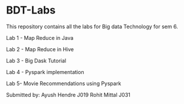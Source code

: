 # BDT-Labs

This repository contains all the labs for Big data Technology for sem 6.

Lab 1 - Map Reduce in Java

Lab 2 - Map Reduce in Hive

Lab 3 - Big Dask Tutorial

Lab 4 - Pyspark implementation

Lab 5- Movie Recommendations using Pyspark

Submitted by:
Ayush Hendre J019
Rohit Mittal J031
